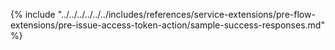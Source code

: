{% include "../../../../../../includes/references/service-extensions/pre-flow-extensions/pre-issue-access-token-action/sample-success-responses.md" %}